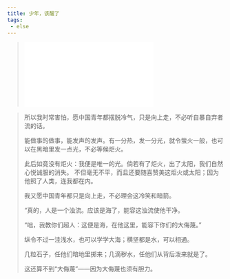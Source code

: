 ```yaml
---
title: 少年，该醒了
tags: 
 - else
---
```


> <iframe src="//player.bilibili.com/player.html?aid=840488687&bvid=BV1m54y1Q7eQ&cid=182078162&page=1" scrolling="no" border="0" frameborder="no" framespacing="0" allowfullscreen="true"> </iframe>



> 所以我时常害怕，愿中国青年都摆脱冷气，只是向上走，不必听自暴自弃者流的话。
>
> 能做事的做事，能发声的发声。有一分热，发一分光，就令萤火一般，也可以在黑暗里发一点光，不必等候炬火。 
>
> 此后如竟没有炬火：我便是唯一的光。倘若有了炬火，出了太阳，我们自然心悦诚服的消失。 不但毫无不平，而且还要随喜赞美这炬火或太阳；因为他照了人类，连我都在内。  
>
> 我又愿中国青年都只是向上走，不必理会这冷笑和暗箭。 
>
> “真的，人是一个浊流。应该是海了，能容这浊流使他干净。  
>
> “咄，我教你们超人：这便是海，在他这里，能容下你们的大侮蔑。” 　  
>
> 纵令不过一洼浅水，也可以学学大海；横坚都是水，可以相通。 
>
> 几粒石子，任他们暗地里掷来；几滴秽水，任他们从背后泼来就是了。 
>
> 这还算不到“大侮蔑”——因为大侮蔑也须有胆力。

